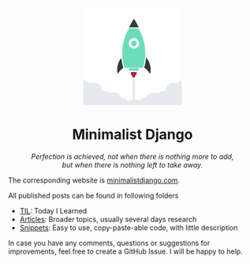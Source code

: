 
<div align="center">
  <img width="200" src="https://raw.githubusercontent.com/ViggieM/minimalistdjango/main/media/django-rocket.svg" alt="django rocket">
</div>

<h1 align="center">Minimalist Django</h1>

<p align="center">
  <i>Perfection is achieved, not when there is nothing more to add, <br> but when there is nothing left to take away.</i>
</p>

The corresponding website is [minimalistdjango.com](https://minimalistdjango.com/).

All published posts can be found in following folders
* [TIL](/TIL): Today I Learned
* [Articles](/articles): Broader topics, usually several days research
* [Snippets](/snippets): Easy to use, copy-paste-able code, with little description

In case you have any comments, questions or suggestions for improvements, feel free to create a GitHub Issue.
I will be happy to help.
